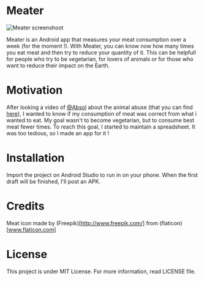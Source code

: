 # Meater

![Meater screenshoot](http://imgur.com/a/Gsty7)

Meater is an Android app that measures your meat consumption over a week (for the moment !). With Meater, you can know now how many times you eat meat and then try to reduce your quantity of it. This can be helpfull for people who try to be vegetarian, for lovers of animals or for those who want to reduce their impact on the Earth.

# Motivation

After looking a video of [@Absol](https://twitter.com/Absol_Videos) about the animal abuse (that you can find [here](https://www.youtube.com/watch?v=3s6qXfbHpLo)), I wanted to know if my consumption of meat was correct from what i wanted to eat. My goal wasn't to become vegetarian, but to consume best meat fewer times. To reach this goal, I started to maintain a spreadsheet. It was too tedious, so I made an app for it !

# Installation

Import the project on Android Studio to run in on your phone. When the first draft will be finished, I'll post an APK.

# Credits

Meat icon made by (Freepik)[http://www.freepik.com/] from (flaticon)[www.flaticon.com]

# License

This project is under MIT License. For more information, read LICENSE file.
